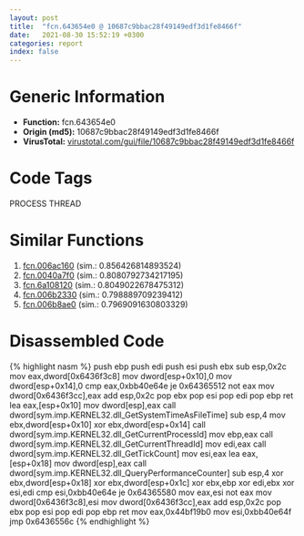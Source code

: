 ```yaml
---
layout: post
title:  "fcn.643654e0 @ 10687c9bbac28f49149edf3d1fe8466f"
date:   2021-08-30 15:52:19 +0300
categories: report
index: false
---
```


# Generic Information
- **Function:** fcn.643654e0
- **Origin (md5):** 10687c9bbac28f49149edf3d1fe8466f
- **VirusTotal:** [virustotal.com/gui/file/10687c9bbac28f49149edf3d1fe8466f][virustotal_ref]

# Code Tags
<span class="tag" id="PROCESS">PROCESS</span>
<span class="tag" id="THREAD">THREAD</span>


# Similar Functions

1. [fcn.006ac160][similar_1_ref] (sim.: 0.856426814893524)
2. [fcn.0040a7f0][similar_2_ref] (sim.: 0.8080792734217195)
3. [fcn.6a108120][similar_3_ref] (sim.: 0.8049022678475312)
4. [fcn.006b2330][similar_4_ref] (sim.: 0.798889709239412)
5. [fcn.006b8ae0][similar_5_ref] (sim.: 0.7969091630803329)


# Disassembled Code

{% highlight nasm %}
push ebp
push edi
push esi
push ebx
sub esp,0x2c
mov eax,dword[0x6436f3c8]
mov dword[esp+0x10],0
mov dword[esp+0x14],0
cmp eax,0xbb40e64e
je 0x64365512
not eax
mov dword[0x6436f3cc],eax
add esp,0x2c
pop ebx
pop esi
pop edi
pop ebp
ret 
lea eax,[esp+0x10]
mov dword[esp],eax
call dword[sym.imp.KERNEL32.dll_GetSystemTimeAsFileTime]
sub esp,4
mov ebx,dword[esp+0x10]
xor ebx,dword[esp+0x14]
call dword[sym.imp.KERNEL32.dll_GetCurrentProcessId]
mov ebp,eax
call dword[sym.imp.KERNEL32.dll_GetCurrentThreadId]
mov edi,eax
call dword[sym.imp.KERNEL32.dll_GetTickCount]
mov esi,eax
lea eax,[esp+0x18]
mov dword[esp],eax
call dword[sym.imp.KERNEL32.dll_QueryPerformanceCounter]
sub esp,4
xor ebx,dword[esp+0x18]
xor ebx,dword[esp+0x1c]
xor ebx,ebp
xor edi,ebx
xor esi,edi
cmp esi,0xbb40e64e
je 0x64365580
mov eax,esi
not eax
mov dword[0x6436f3c8],esi
mov dword[0x6436f3cc],eax
add esp,0x2c
pop ebx
pop esi
pop edi
pop ebp
ret 
mov eax,0x44bf19b0
mov esi,0xbb40e64f
jmp 0x6436556c
{% endhighlight %}


[similar_1_ref]: /report/fcn.006ac160@c92f0480e2fbc88393d2c65c08a235e0
[similar_2_ref]: /report/fcn.0040a7f0@db0bb0926cbc24a905ae237e61cb9c73
[similar_3_ref]: /report/fcn.6a108120@2182c8ee2ffd92cca7175fb65ca30561
[similar_4_ref]: /report/fcn.006b2330@c92f0480e2fbc88393d2c65c08a235e0
[similar_5_ref]: /report/fcn.006b8ae0@c92f0480e2fbc88393d2c65c08a235e0
[virustotal_ref]: https://www.virustotal.com/gui/file/10687c9bbac28f49149edf3d1fe8466f